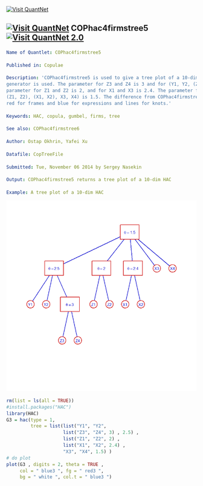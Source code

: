 
[<img src="https://github.com/QuantLet/Styleguide-and-FAQ/blob/master/pictures/banner.png" width="880" alt="Visit QuantNet">](http://quantlet.de/index.php?p=info)

## [<img src="https://github.com/QuantLet/Styleguide-and-Validation-procedure/blob/master/pictures/qloqo.png" alt="Visit QuantNet">](http://quantlet.de/) **COPhac4firmstree5**[<img src="https://github.com/QuantLet/Styleguide-and-Validation-procedure/blob/master/pictures/QN2.png" width="60" alt="Visit QuantNet 2.0">](http://quantlet.de/d3/ia)

```yaml
Name of Quantlet: COPhac4firmstree5
 
Published in: Copulae

Description: 'COPhac4firmstree5 is used to give a tree plot of a 10-dim HAC, where the Gumbel 
generator is used. The parameter for Z3 and Z4 is 3 and for (Y1, Y2, (Z3, Z4)) is 2.5. The 
parameter for Z1 and Z2 is 2, and for X1 and X3 is 2.4. The parameter for ((Y1, Y2, (Z3, Z4)),
(Z1, Z2), (X1, X2), X3, X4) is 1.5. The difference from COPhac4firmstree4 is employing colours,
red for frames and blue for expressions and lines for knots.'
  
Keywords: HAC, copula, gumbel, firms, tree

See also: COPhac4firmstree6

Author: Ostap Okhrin, Yafei Xu

Datafile: CopTreeFile

Submitted: Tue, November 06 2014 by Sergey Nasekin
     
Output: COPhac4firmstree5 returns a tree plot of a 10-dim HAC

Example: A tree plot of a 10-dim HAC


```

![Picture1](COPhac4firmstree5.png)

```r
rm(list = ls(all = TRUE))
#install.packages("HAC")
library(HAC)
G3 = hac(type = 1,
         tree = list(list("Y1", "Y2",
                     list("Z3", "Z4", 3) , 2.5) ,
                     list("Z1", "Z2", 2) ,
                     list("X1", "X2", 2.4) ,
                     "X3", "X4", 1.5) )
# do plot
plot(G3 , digits = 2, theta = TRUE ,
     col = " blue3 ", fg = " red3 ",
     bg = " white ", col.t = " blue3 ")
```
